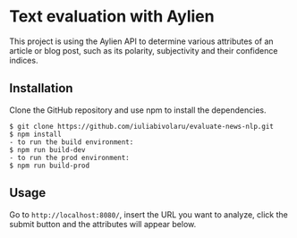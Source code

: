 # Text evaluation with Aylien

This project is using the Aylien API to determine various attributes of an article or blog post, such as its polarity, subjectivity and their confidence indices.

## Installation

Clone the GitHub repository and use npm to install the dependencies.

```
$ git clone https://github.com/iuliabivolaru/evaluate-news-nlp.git
$ npm install
- to run the build environment:
$ npm run build-dev
- to run the prod environment:
$ npm run build-prod
```

## Usage

Go to `http://localhost:8080/`, insert the URL you want to analyze, click the submit button and the attributes will appear below.




